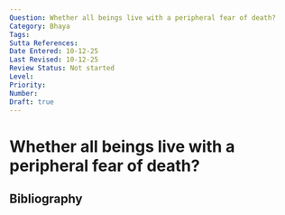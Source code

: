 ```yaml
---
Question: Whether all beings live with a peripheral fear of death?
Category: Bhaya
Tags: 
Sutta References: 
Date Entered: 10-12-25
Last Revised: 10-12-25
Review Status: Not started
Level: 
Priority: 
Number: 
Draft: true
---
```


# Whether all beings live with a peripheral fear of death?

## Bibliography

<!-- 

Notes:



-->